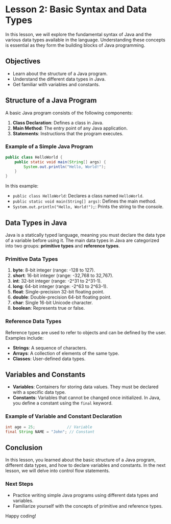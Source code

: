# Lesson 2: Basic Syntax and Data Types

In this lesson, we will explore the fundamental syntax of Java and the various data types available in the language. Understanding these concepts is essential as they form the building blocks of Java programming.

## Objectives
- Learn about the structure of a Java program.
- Understand the different data types in Java.
- Get familiar with variables and constants.

## Structure of a Java Program
A basic Java program consists of the following components:
1. **Class Declaration**: Defines a class in Java.
2. **Main Method**: The entry point of any Java application.
3. **Statements**: Instructions that the program executes.

### Example of a Simple Java Program
```java
public class HelloWorld {
    public static void main(String[] args) {
        System.out.println("Hello, World!");
    }
}
```
In this example:
- `public class HelloWorld`: Declares a class named `HelloWorld`.
- `public static void main(String[] args)`: Defines the main method.
- `System.out.println("Hello, World!");`: Prints the string to the console.

## Data Types in Java
Java is a statically typed language, meaning you must declare the data type of a variable before using it. The main data types in Java are categorized into two groups: **primitive types** and **reference types**.

### Primitive Data Types
1. **byte**: 8-bit integer (range: -128 to 127).
2. **short**: 16-bit integer (range: -32,768 to 32,767).
3. **int**: 32-bit integer (range: -2^31 to 2^31-1).
4. **long**: 64-bit integer (range: -2^63 to 2^63-1).
5. **float**: Single-precision 32-bit floating point.
6. **double**: Double-precision 64-bit floating point.
7. **char**: Single 16-bit Unicode character.
8. **boolean**: Represents true or false.

### Reference Data Types
Reference types are used to refer to objects and can be defined by the user. Examples include:
- **Strings**: A sequence of characters.
- **Arrays**: A collection of elements of the same type.
- **Classes**: User-defined data types.

## Variables and Constants
- **Variables**: Containers for storing data values. They must be declared with a specific data type.
- **Constants**: Variables that cannot be changed once initialized. In Java, you define a constant using the `final` keyword.

### Example of Variable and Constant Declaration
```java
int age = 25;              // Variable
final String NAME = "John"; // Constant
```

## Conclusion
In this lesson, you learned about the basic structure of a Java program, different data types, and how to declare variables and constants. In the next lesson, we will delve into control flow statements.

### Next Steps
- Practice writing simple Java programs using different data types and variables.
- Familiarize yourself with the concepts of primitive and reference types.

Happy coding!
